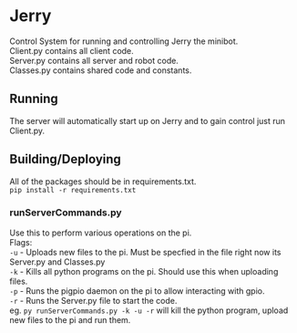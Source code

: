 # Jerry
Control System for running and controlling Jerry the minibot. <br>
Client.py contains all client code. <br>
Server.py contains all server and robot code. <br>
Classes.py contains shared code and constants. <br>

## Running
The server will automatically start up on Jerry and to gain control just run Client.py.

## Building/Deploying
All of the packages should be in requirements.txt. <br>
`pip install -r requirements.txt` <br>
### runServerCommands.py
Use this to perform various operations on the pi. <br>
Flags: <br>
`-u` - Uploads new files to the pi. Must be specfied in the file right now its Server.py and Classes.py<br>
`-k` - Kills all python programs on the pi. Should use this when uploading files.<br>
`-p` - Runs the pigpio daemon on the pi to allow interacting with gpio.<br>
`-r` - Runs the Server.py file to start the code.<br>
eg. `py runServerCommands.py -k -u -r` will kill the python program, upload new files to the pi and run them.

